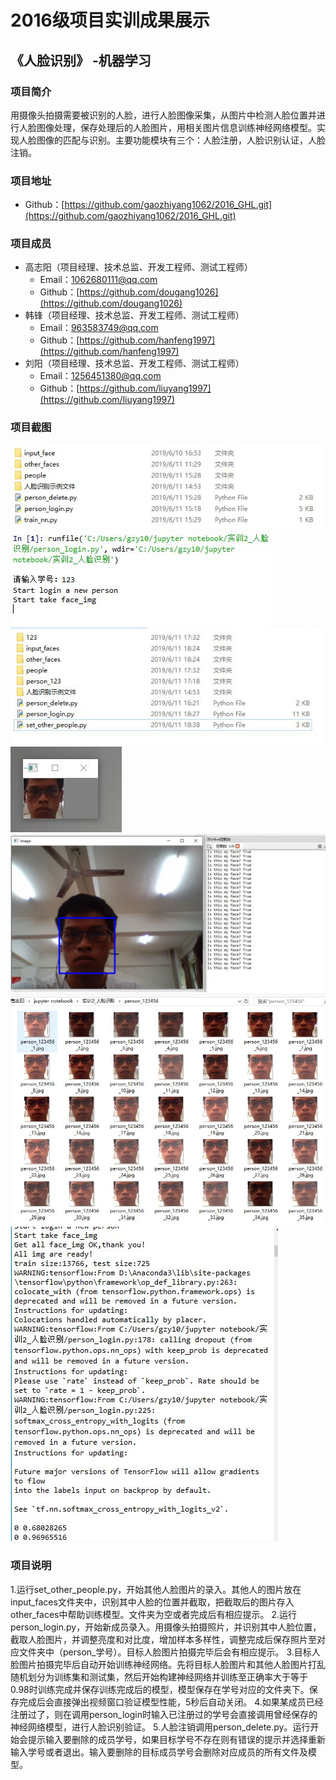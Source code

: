 # 2016级项目实训成果展示

## 《人脸识别》 -机器学习

### 项目简介

用摄像头拍摄需要被识别的人脸，进行人脸图像采集，从图片中检测人脸位置并进行人脸图像处理，保存处理后的人脸图片，用相关图片信息训练神经网络模型。实现人脸图像的匹配与识别。主要功能模块有三个：人脸注册，人脸识别认证，人脸注销。

### 项目地址
- Github：[https://github.com/gaozhiyang1062/2016_GHL.git](https://github.com/gaozhiyang1062/2016_GHL.git)

### 项目成员

- 高志阳（项目经理、技术总监、开发工程师、测试工程师）
  - Email：[1062680111@qq.com](mailto:1062680111@qq.com) 
  - Github：[https://github.com/dougang1026](https://github.com/dougang1026)
- 韩锋（项目经理、技术总监、开发工程师、测试工程师）
  - Email：[963583749@qq.com](mailto:963583749@qq.com) 
  - Github：[https://github.com/hanfeng1997](https://github.com/hanfeng1997)
- 刘阳（项目经理、技术总监、开发工程师、测试工程师）
  - Email：[1256451380@qq.com](mailto:1256451380@qq.com) 
  - Github：[https://github.com/liuyang1997](https://github.com/liuyang1997)

### 项目截图

<p>
<img src="./image/最初文件夹目录.jpg"  />
<img src="./image/login开始运行.jpg"/>
<img src="./image/login运行完成结果.jpg"/>
<img src="./image/人脸拍摄.jpg"/>
<img src="./image/人脸识别过程.JPG"/>
<img src="./image/录入的人脸图片.jpg"/>
<img src="./image/开始训练神经网络.jpg"/>


### 项目说明
1.运行set_other_people.py，开始其他人脸图片的录入。其他人的图片放在input_faces文件夹中，识别其中人脸的位置并截取，把截取后的图片存入other_faces中帮助训练模型。文件夹为空或者完成后有相应提示。
2.运行person_login.py，开始新成员录入。用摄像头拍摄照片，并识别其中人脸位置，截取人脸图片，并调整亮度和对比度，增加样本多样性，调整完成后保存照片至对应文件夹中（person_学号）。目标人脸图片拍摄完毕后会有相应提示。
3.目标人脸图片拍摄完毕后自动开始训练神经网络。先将目标人脸图片和其他人脸图片打乱随机划分为训练集和测试集，然后开始构建神经网络并训练至正确率大于等于0.98时训练完成并保存训练完成后的模型，模型保存在学号对应的文件夹下。保存完成后会直接弹出视频窗口验证模型性能，5秒后自动关闭。
4.如果某成员已经注册过了，则在调用person_login时输入已注册过的学号会直接调用曾经保存的神经网络模型，进行人脸识别验证。
5.人脸注销调用person_delete.py。运行开始会提示输入要删除的成员学号，如果目标学号不存在则有错误的提示并选择重新输入学号或者退出。输入要删除的目标成员学号会删除对应成员的所有文件及模型。